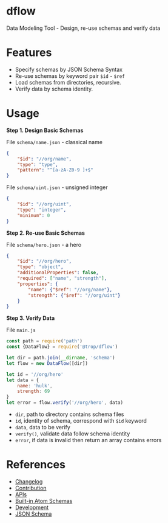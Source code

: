 # dflow

Data Modeling Tool - Design, re-use schemas and verify data

# Features

* Specify schemas by JSON Schema Syntax
* Re-use schemas by keyword pair `$id` - `$ref`
* Load schemas from directories, recursive.
* Verify data by schema identity.

# Usage

**Step 1. Design Basic Schemas**

File `schema/name.json` - classical name

```json
{
    "$id": "//org/name",
    "type": "type",
    "pattern": "^[a-zA-Z0-9 ]+$"
}
```

File `schema/uint.json` - unsigned integer

```json
{
    "$id": "//org/uint",
    "type": "integer",
    "minimum": 0
}
```

**Step 2. Re-use Basic Schemas**

File `schema/hero.json` - a hero

```json
{
    "$id": "//org/hero",
    "type": "object",
    "additionalProperties": false,
    "required": ["name", "strength"],
    "properties": {
        "name": {"$ref": "//org/name"},
        "strength": {"$ref": "//org/uint"}
    }
}
```

**Step 3. Verify Data**

File `main.js`

```js
const path = require('path')
const {DataFlow} = require('@trop/dflow')

let dir = path.join(__dirname, 'schema')
let flow = new DataFlow([dir])

let id = '//org/hero'
let data = {
    name: 'hulk',
    strength: 69
}
let error = flow.verify('//org/hero', data)
```

* `dir`, path to directory contains schema files
* `id`, identity of schema, correspond with `$id` keyword
* `data`, data to be verify
* `verify()`, validate data follow schema identity
* `error`, if data is invalid then return an array contains errors

# References

* [Changelog](changelog.md)
* [Contribution](contribution.md)
* [APIs](doc/api.md)
* [Built-in Atom Schemas](doc/atom.md)
* [Development](doc/dev.md)
* [JSON Schema](https://json-schema.org/)

